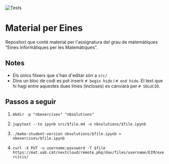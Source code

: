 ![Tests](https://github.com/mmasdeu/materials_eines/actions/workflows/makeall.yml/badge.svg)

# Material per Eines

Repositori que conté material per l'assignatura del grau de matemàtiques "Eines Informàtiques per les Matemàtiques".


## Notes

- Els únics fitxers que s'han d'editar són a `src/`
- Dins un bloc de codi es pot inserir `# begin hide` i `# end hide`. El text
  que hi hagi entre aquestes dues línies (incloses) es canviarà per `# SOLUCIÓ`.

## Passos a seguir

1. `mkdir -p "nbexercises" "nbsolutions"`

2. `jupytext --to ipynb src/$file.md -o nbsolutions/$file.ipynb`

3. `./make-student-version nbsolutions/$file.ipynb > nbexercises/$file.ipynb`

4. `curl -X PUT -u username:password -T $file https://mat.uab.cat/nextcloud/remote.php/dav/files/username/EIM/exercicis/`
